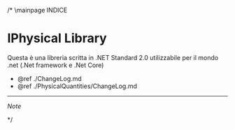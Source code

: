 ﻿/*
\mainpage INDICE

IPhysical Library
========

Questa è una libreria scritta in .NET Standard 2.0 utilizzabile per il mondo .net (.Net framework e .Net Core) 

- @ref ./ChangeLog.md
- @ref ./PhysicalQuantities/ChangeLog.md




-------------

_Note_


*/